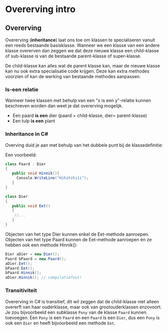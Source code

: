 # Overerving intro

## Overerving

Overerving \(**inheritance**\) laat ons toe om klassen te specialiseren vanuit een reeds bestaande basisklasse. Wanneer we een klasse van een andere klasse overerven dan zeggen we dat deze nieuwe klasse een child-klasse of sub-klasse is van de bestaande parent-klasse of super-klasse.

De child-klasse kan alles wat de parent klasse kan, maar de nieuwe klasse kan nu ook extra specialisatie code krijgen. Deze kan extra methodes voorzien of kan de werking van bestaande methodes aanpassen.

### Is-een relatie

Wanneer twee klassen met behulp van een "x is een y"-relatie kunnen beschreven worden dan weet je dat overerving mogelijk.

* Een paard **is een** dier \(paard = child-klasse, dier= parent-klasse\)
* Een tulp **is een** plant

### Inheritance in C\#

Overving duid je aan met behulp van het dubbele punt bij de klassedefinitie:

Een voorbeeld:

```csharp
class Paard : Dier
{
   public void Hinnik(){
     Console.WriteLine("Hihihihiii");
   }
}

class Dier
{
   public void Eet()
   {
    //...
   }
}
```

Objecten van het type Dier kunnen enkel de Eet-methode aanroepen. Objecten van het type Paard kunnen de Eet-methode aanroepen én ze hebben ook een methode Hinnik\(\):

```csharp
Dier aDier = new Dier();
Paard bPaard = new Paard();
aDier.Eet();
bPaard.Eet();
bPaard.Hinnik();
aDier.Hinnik(); // compilatiefout!
```

### Transitiviteit

Overerving in C\# is transitief, dit wil zeggen dat de child-klasse niet alleen overerft van haar ouderklasse, maar ook van grootouderklassen enzovoort. Je zou bijvoorbeeld een subklasse `Pony` van de klasse `Paard` kunnen toevoegen. Een `Pony` is een `Paard` en een `Paard` is een `Dier`, dus een `Pony` is ook een `Dier` en heeft bijvoorbeeld een methode `Eet`.

